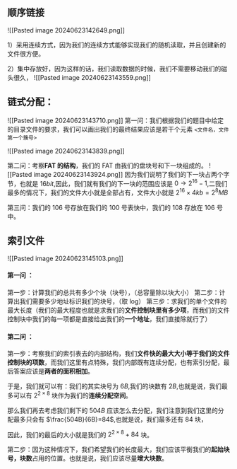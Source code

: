 ## 顺序链接
![[Pasted image 20240623142649.png]]


1）采用连续方式，因为我们的连续方式能够实现我们的随机读取，并且创建新的文件很方便。

2）集中存放好，因为这样的话，我们读取数据的时候，我们不需要移动我们的磁头很久，
![[Pasted image 20240623143559.png]]

## 链式分配：
![[Pasted image 20240623143710.png]]
第一问：我们根据我们的题目中给定的目录文件的要求，我们可以画出我们的最终结果应该是若干个元素 `<文件名，文件第一个簇号>`

![[Pasted image 20240623143839.png]]

第二问：考察**FAT 的结构**，我们的 FAT 由我们的盘块号和下一块组成的。
![[Pasted image 20240623143924.png]]
因为我们说明了我们的下一块占两个字节，也就是 $16bit$,因此，我们就有我们的下一块的范围应该是 $0\to2^{16}-1$,二我们最多的情况下，我们的文件大小就是全部占有，文件大小就是 $2^{16}\times4kb=2^{8}MB$

第三问：我们的 106 号存放在我们的 100 号表快中，我们的 108 存放在 106 号中。

## 索引文件
![[Pasted image 20240623145103.png]]
#### 第一问 ：
第一步：计算我们的总共有多少个块（块号），（总容量除以块大小）
第二步：计算出我们需要多少地址标识我们的块号，（取 log）
第三步：求我们的单个文件的最大长度（我们的最大程度也就是求我们的**文件控制块里有多少项**，而我们的文件控制块中我们的每一项都是直接给出我们的**一个地址**，我们直接除就行了）

#### 第二问 ：
第一步：考察我们的索引表去的内部结构，我们**文件快的最大大小等于我们的文件控制块的项数**，而我们这里有点特殊，我们内部既有连续分配，也有索引分配，最后答案应该是**两者的面积相加**。

于是，我们就可以有：我们的其实块号为 $6 B$,我们的块数有 $2B$,也就是说，我们最多可以有 $2^{2\times8}$ 块作为我们的**连续分配空间**。

那么我们再去考虑我们剩下的 $504B$ 应该怎么去分配，我们注意到我们这里的分配最多只会有 $\frac{504B}{6B}=84$,也就是说，我们最多还有 $84$ 块，

因此，我们的最后的大小就是我们的 $2^{2\times8}+84$ 块。

第二步：因为这种情况下，我们希望我们的长度最大，我们应该平衡我们的**起始块号，块数**占用的位置。也就是说，我们应该尽量**增大块数**。